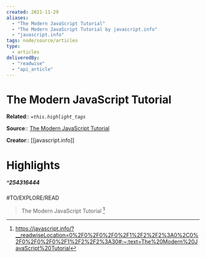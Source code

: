 ```yaml
---
created: 2021-11-29
aliases:
  - "The Modern JavaScript Tutorial"
  - "The Modern JavaScript Tutorial by javascript.info"
  - "javascript.info"
tags: node/source/articles
type: 
  - articles
deliveredBy: 
  - "readwise"
  - "api_article"
---
```

# The Modern JavaScript Tutorial

**Related**:: 
*`=this.highlight_tags`*

**Source**:: [The Modern JavaScript Tutorial](https://javascript.info)

**Creator**:: [[javascript.info]]

# Highlights
##### ^254316444
#TO/EXPLORE/READ  
> The Modern JavaScript Tutorial 
  [^254316444]

[^254316444]: https://javascript.info/?__readwiseLocation=0%2F0%2F0%2F0%2F1%2F2%2F2%3A0%2C0%2F0%2F0%2F0%2F1%2F2%2F2%3A30#:~:text=The%20Modern%20JavaScript%20Tutorial

